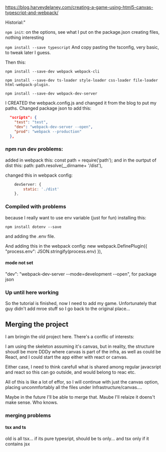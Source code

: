 https://blog.harveydelaney.com/creating-a-game-using-html5-canvas-typescript-and-webpack/


Historial:"

`npm init`: on the options, see what I put on the package.json
creating files, nothing interesting

`npm install --save typescript`
And copy pasting the tsconfig, very basic, to tweak later I guess.


Then this:

`npm install --save-dev webpack webpack-cli`

`npm install --save-dev ts-loader style-loader css-loader file-loader html-webpack-plugin.`

`npm install --save-dev webpack-dev-server`

I CREATED the webpack.config.js and changed it from the blog to put my paths.
Changed package json to add this:


```json
  "scripts": {
    "test": "test",
    "dev": "webpack-dev-server --open",
    "prod": "webpack --production"
  },
```

### npm run dev problems:

added in webpack this:
const path = require('path');
and in the ourtput of dist this:
path: path.resolve(__dirname+ '/dist'),

changed this in webpack config:

```javascript
    devServer: {
        static: './dist'
    },
```
### Compiled with problems

because I really want to use env variable (just for fun)
installing this:

`npm install dotenv --save`

and adding the .env file.

And adding this in the webpack config:
new webpack.DefinePlugin({
"process.env": JSON.stringify(process.env)
}),

#### mode not set

"dev": "webpack-dev-server --mode=development --open",
for package json

### Up until here working

So the tutorial is finished, now I need to add my game. Unfortunately that guy didn't add mroe stuff
so I go back to the original place...

## Merging the project

I am bringin the old project here. There's a conflic of interests:

I am using the skeleton assuming it's canvas, but in reality, the structure
shoudl be more DDDy where canvas is part of the infra, as well as could be React,
and I could start the app either with react or canvas.

Either case, I need to think carefull what is shared among regular javacsript and react
so this can go outside, and would belong to reac etc.

All of this is like a lot of effor, so I will continue with just the canvas option,
placing unconmfortably all the files under Infrastructure/canvas....

Maybe in the future I'll be able to merge that. Maube I'll relaize it doens't make sense.
Who knows.

### merging problems

#### tsx and ts

old is all tsx... if its pure typesript, should be ts only...
and tsx only if it contains jsx
